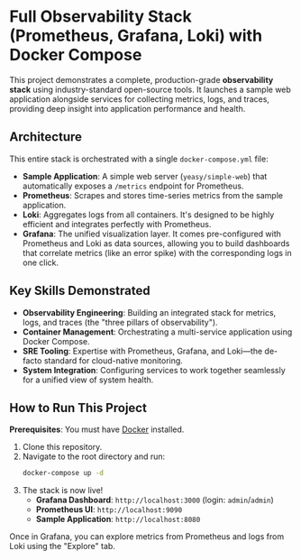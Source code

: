 # Full Observability Stack (Prometheus, Grafana, Loki) with Docker Compose

This project demonstrates a complete, production-grade **observability stack** using industry-standard open-source tools. It launches a sample web application alongside services for collecting metrics, logs, and traces, providing deep insight into application performance and health.

## Architecture

This entire stack is orchestrated with a single `docker-compose.yml` file:

-   **Sample Application**: A simple web server (`yeasy/simple-web`) that automatically exposes a `/metrics` endpoint for Prometheus.
-   **Prometheus**: Scrapes and stores time-series metrics from the sample application.
-   **Loki**: Aggregates logs from all containers. It's designed to be highly efficient and integrates perfectly with Prometheus.
-   **Grafana**: The unified visualization layer. It comes pre-configured with Prometheus and Loki as data sources, allowing you to build dashboards that correlate metrics (like an error spike) with the corresponding logs in one click.

## Key Skills Demonstrated

-   **Observability Engineering**: Building an integrated stack for metrics, logs, and traces (the "three pillars of observability").
-   **Container Management**: Orchestrating a multi-service application using Docker Compose.
-   **SRE Tooling**: Expertise with Prometheus, Grafana, and Loki—the de-facto standard for cloud-native monitoring.
-   **System Integration**: Configuring services to work together seamlessly for a unified view of system health.

## How to Run This Project

**Prerequisites**: You must have [Docker](https://www.docker.com/products/docker-desktop/) installed.

1.  Clone this repository.
2.  Navigate to the root directory and run:
    ```bash
    docker-compose up -d
    ```
3.  The stack is now live!
    -   **Grafana Dashboard**: `http://localhost:3000` (login: `admin`/`admin`)
    -   **Prometheus UI**: `http://localhost:9090`
    -   **Sample Application**: `http://localhost:8080`

Once in Grafana, you can explore metrics from Prometheus and logs from Loki using the "Explore" tab.